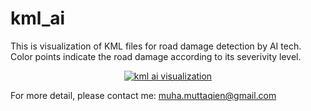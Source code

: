 # kml_ai
This is visualization of KML files for road damage detection by AI tech. Color points indicate the road damage according to its severivity level.

<p align="center">
  <a href="https://muhamuttaqien.github.io/kml_ai/display_kml.html" target="_blank">
    <img src="https://muhamuttaqien.github.io/kml_ai/maps.png" alt="kml ai visualization">
  </a>
</p>

For more detail, please contact me: muha.muttaqien@gmail.com

